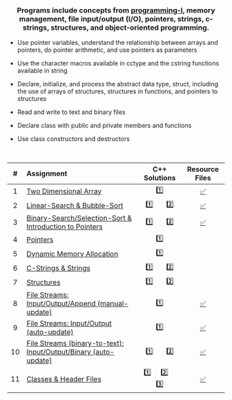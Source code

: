 ### <p align="center"> Programs include concepts from [programming-I](../programming-I), memory management, file input/output (I/O), pointers, strings, c-strings, structures, and object-oriented programming. </p>

* Use pointer variables, understand the relationship between arrays and pointers, do pointer arithmetic, and use pointers as parameters

* Use the character macros available in cctype and the cstring functions available in string

* Declare, initialize, and process the abstract data type, struct, including the use of arrays of structures, structures in functions, and pointers to structures

* Read and write to text and binary files

* Declare class with public and private members and functions

* Use class constructors and destructors

<br>

| # | Assignment | C++ Solutions | Resource Files |
|:---:|:---|:---:|:---:|
| 1 | [Two Dimensional Array](assignments/01-twoDimensionalArray/docs/Assignment_1.pdf) | [:one:](./assignments/01-twoDimensionalArray/assignment_1.cpp) | [:white_check_mark:](./assignments/01-twoDimensionalArray) |
| 2 | [Linear-Search & Bubble-Sort](assignments/02-linearSearch-BubbleSort/docs/Assignment_2.pdf) | [:one:](./assignments/02-linearSearch-BubbleSort/assignment_2.1.cpp)  &nbsp;  &nbsp;  &nbsp;  [:two:](./assignments/02-linearSearch-BubbleSort/assignment_2.2.cpp) | [:white_check_mark:](./assignments/02-linearSearch-BubbleSort) |
| 3 | [Binary-Search/Selection-Sort & Introduction to Pointers](assignments/03-binarySearch-selectionSort/docs/Assignment_3.pdf) | [:one:](./assignments/03-binarySearch-selectionSort/assignment_3.1.cpp)  &nbsp;  &nbsp;  &nbsp;  [:two:](./assignments/03-binarySearch-selectionSort/assignment_3.2.cpp) | [:white_check_mark:](./assignments/03-binarySearch-selectionSort/StudentNames.txt) |
| 4 | [Pointers](assignments/04-pointers/docs/Assignment_4.pdf) | [:one:](./assignments/04-pointers/assignment_4.cpp) |  |
| 5 | [Dynamic Memory Allocation](assignments/05-dynamicMemoryAllocation/docs/Assignment_5.pdf) | [:one:](./assignments/05-dynamicMemoryAllocation/assignment_5.cpp) |  |
| 6 | [C-Strings & Strings](assignments/06-cString-string/docs/Assignment_6.pdf) | [:one:](./assignments/06-cString-string/assignment_6.1.cpp)  &nbsp;  &nbsp;  &nbsp;  [:two:](./assignments/06-cString-string/assignment_6.2.cpp) | |
| 7 | [Structures](assignments/07-structures/docs/Assignment_7.pdf) | [:one:](./assignments/07-structures/assignment_7.1.cpp)  &nbsp;  &nbsp;  &nbsp;  [:two:](./assignments/07-structures/assignment_7.2.cpp) |  |
| 8 | [File Streams: Input/Output/Append (manual-update)](assignments/08-fstream-manualUpdate/docs/Assignment_8.pdf) | [:one:](./assignments/08-fstream-manualUpdate/assignment_8.cpp) | [:white_check_mark:](./assignments/08-fstream-manualUpdate/Employees.txt) |
| 9 | [File Streams: Input/Output (auto-update)](assignments/09-fstream-autoUpdate/docs/Assignment_9.pdf) | [:one:](./assignments/09-fstream-autoUpdate/assignment_9.cpp) | [:white_check_mark:](./assignments/09-fstream-autoUpdate) |
| 10 | [File Streams (binary-to-text): Input/Output/Binary (auto-update)](assignments/10-fstream-autoUpdate-binaryToText/docs/Assignment_10.pdf) | [:one:](./assignments/10-fstream-autoUpdate-binaryToText/assignment_10.1.cpp)  &nbsp;  &nbsp;  &nbsp;  [:two:](./assignments/10-fstream-autoUpdate-binaryToText/assignment_10.2.cpp) | [:white_check_mark:](./assignments/10-fstream-autoUpdate-binaryToText) |
| 11 | [Classes & Header Files](assignments/11-classes-headerFiles/docs/Assignment_11.pdf) | [:one:](./assignments/11-classes-headerFiles/SportName.cpp)  &nbsp;  &nbsp;  [:two:](./assignments/11-classes-headerFiles/Date.cpp)  &nbsp;  &nbsp;  [:three:](./assignments/11-classes-headerFiles/Sport.cpp) | [:white_check_mark:](./assignments/11-classes-headerFiles) |

